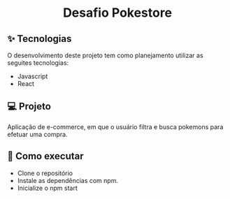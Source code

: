 <h1 align="center">
<p>Desafio Pokestore</p>
</h1>

## ✨ Tecnologias

O desenvolvimento deste projeto tem como planejamento utilizar as seguites tecnologias:

- Javascript
- React

## 💻 Projeto
Aplicação de e-commerce, em que o usuário filtra e busca pokemons para efetuar uma compra.

## 🚀 Como executar
- Clone o repositório
- Instale as dependências com npm.
- Inicialize o npm start
